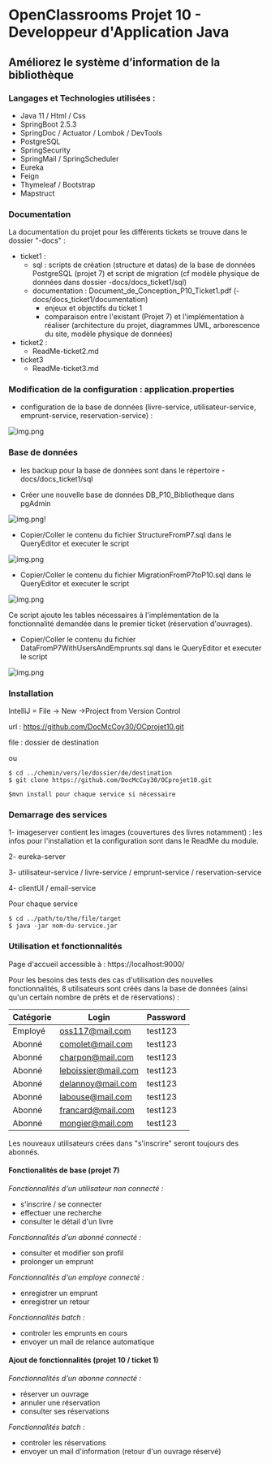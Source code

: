 # OpenClassrooms Projet 10 - Developpeur d'Application Java #

## Améliorez le système d’information de la bibliothèque ##


### Langages et Technologies utilisées : ###

+ Java 11 / Html / Css
+ SpringBoot 2.5.3
+ SpringDoc / Actuator / Lombok / DevTools
+ PostgreSQL
+ SpringSecurity
+ SpringMail / SpringScheduler
+ Eureka
+ Feign
+ Thymeleaf / Bootstrap
+ Mapstruct

### Documentation ### 

La documentation du projet pour les différents tickets se trouve dans le dossier "-docs" : 
+ ticket1 :
  + sql : scripts de création (structure et datas) de la base de données PostgreSQL (projet 7)
  et script de migration (cf modèle physique de données dans dossier -docs/docs_ticket1/sql)
  + documentation : Document_de_Conception_P10_Ticket1.pdf (-docs/docs_ticket1/documentation)
    + enjeux et objectifs du ticket 1 
    + comparaison entre l'existant (Projet 7) et l'implémentation à réaliser
      (architecture du projet, diagrammes UML, arborescence du site, modèle physique de données)
+ ticket2 :
  + ReadMe-ticket2.md
+ ticket3
  + ReadMe-ticket3.md


### Modification de la configuration : application.properties ###

+ configuration de la base de données (livre-service, utilisateur-service, emprunt-service, reservation-service) :

![img.png](.README_images/properties.png)

### Base de données ###

- les backup pour la base de données sont dans le répertoire -docs/docs_ticket1/sql

- Créer une nouvelle base de données DB_P10_Bibliotheque dans pgAdmin

![img.png](.README_images/db-create.png)!

- Copier/Coller le contenu du fichier StructureFromP7.sql dans le QueryEditor et executer le script

![img.png](.README_images/db-structure.png)

- Copier/Coller le contenu du fichier MigrationFromP7toP10.sql dans le QueryEditor et executer le script

![img.png](.README_images/db-migration.png)

Ce script ajoute les tables nécessaires à l'implémentation de la fonctionnalité demandée dans le premier ticket
(réservation d'ouvrages).

- Copier/Coller le contenu du fichier DataFromP7WithUsersAndEmprunts.sql dans le QueryEditor et executer le script

![img.png](.README_images/db-datas.png)

### Installation ###

IntelliJ = File -> New ->Project from Version Control

url : https://github.com/DocMcCoy30/OCprojet10.git

file : dossier de destination

ou

```
$ cd ../chemin/vers/le/dossier/de/destination
$ git clone https://github.com/DocMcCoy30/OCprojet10.git

$mvn install pour chaque service si nécessaire
```

### Demarrage des services ###

1- imageserver contient les images (couvertures des livres notamment) : les infos pour l'installation et la configuration sont dans le ReadMe du module.

2- eureka-server

3- utilisateur-service / livre-service / emprunt-service / reservation-service 

4- clientUI / email-service

Pour chaque service
```
$ cd ../path/to/the/file/target
$ java -jar nom-du-service.jar
```

### Utilisation et fonctionnalités ###

Page d'accueil accessible à : https://localhost:9000/

Pour les besoins des tests des cas d'utilisation des nouvelles fonctionnalités, 8 utilisateurs sont créés dans 
la base de données (ainsi qu'un certain nombre de prêts et de réservations) :

Catégorie  | Login | Password
------------- | ------------- | -------------
Employé  | oss117@mail.com  | test123
Abonné  | comolet@mail.com  | test123
Abonné  | charpon@mail.com  | test123
Abonné  | leboissier@mail.com  | test123
Abonné  | delannoy@mail.com  | test123
Abonné  | labouse@mail.com  | test123
Abonné  | francard@mail.com  | test123
Abonné  | mongier@mail.com  | test123

Les nouveaux utilisateurs crées dans "s'inscrire" seront toujours des abonnés.

#### **Fonctionalités de base (projet 7)** ####

*Fonctionnalités d'un utilisateur non connecté :*
+ s'inscrire / se connecter
+ effectuer une recherche
+ consulter le détail d'un livre

*Fonctionnalités d'un abonné connecté :*
+ consulter et modifier son profil
+ prolonger un emprunt

*Fonctionnalités d'un employe connecté :*
+ enregistrer un emprunt
+ enregistrer un retour

*Fonctionnalités batch :*
+ controler les emprunts en cours
+ envoyer un mail de relance automatique

#### **Ajout de fonctionnalités (projet 10 / ticket 1)** ####

*Fonctionnalités d'un abonne connecté :*
+ réserver un ouvrage
+ annuler une réservation
+ consulter ses réservations

*Fonctionnalités batch :*
+ controler les réservations
+ envoyer un mail d'information (retour d'un ouvrage réservé)
